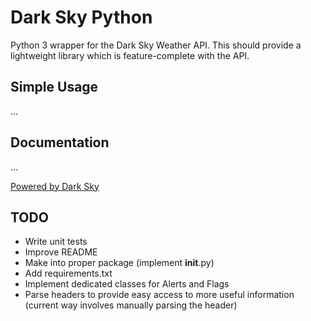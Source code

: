 # Dark Sky Python

Python 3 wrapper for the Dark Sky Weather API. This should provide a lightweight library which is feature-complete with the API.

## Simple Usage
...

## Documentation
...

[Powered by Dark Sky](https://darksky.net/poweredby/)

## TODO
* Write unit tests
* Improve README
* Make into proper package (implement __init__.py)
* Add requirements.txt
* Implement dedicated classes for Alerts and Flags
* Parse headers to provide easy access to more useful information (current way involves manually parsing the header)

